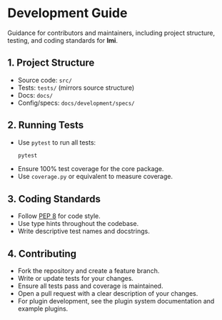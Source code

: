 # Development Guide

Guidance for contributors and maintainers, including project structure, testing, and coding standards for **lmi**.

## 1. Project Structure

- Source code: `src/`
- Tests: `tests/` (mirrors source structure)
- Docs: `docs/`
- Config/specs: `docs/development/specs/`

## 2. Running Tests

- Use `pytest` to run all tests:
  ```sh
  pytest
  ```
- Ensure 100% test coverage for the core package.
- Use `coverage.py` or equivalent to measure coverage.

## 3. Coding Standards

- Follow [PEP 8](https://peps.python.org/pep-0008/) for code style.
- Use type hints throughout the codebase.
- Write descriptive test names and docstrings.

## 4. Contributing

- Fork the repository and create a feature branch.
- Write or update tests for your changes.
- Ensure all tests pass and coverage is maintained.
- Open a pull request with a clear description of your changes.
- For plugin development, see the plugin system documentation and example plugins. 